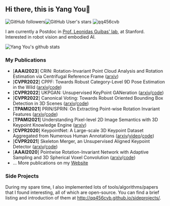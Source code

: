 ## Hi there, this is Yang You👋
![GitHub followers](https://img.shields.io/github/followers/qq456cvb?style=social)![GitHub User's stars](https://img.shields.io/github/stars/qq456cvb?style=social)
<img src="https://komarev.com/ghpvc/?username=GITHUB-USERNAME&label=Profile%20views&color=ce9927&style=flat" alt="qq456cvb" />

I am currently a Postdoc in [Prof. Leonidas Guibas' lab](https://geometry.stanford.edu/), at Stanford. Interested in robot vision and embodied AI.

![Yang You's github stats](https://github-readme-stats-git-masterrstaa-rickstaa.vercel.app/api?username=qq456cvb&count_private=false&show_icons=true)

### My Publications
<!-- pub starts -->
* [**AAAI2023**] CRIN: Rotation-Invariant Point Cloud Analysis and Rotation Estimation via Centrifugal Reference Frame ([arxiv](arxiv.org/abs/2303.03101))
* [**CVPR2022**] CPPF: Towards Robust Category-Level 9D Pose Estimation in the Wild ([arxiv](https://arxiv.org/abs/2203.03089)/[code](https://github.com/qq456cvb/CPPF))
* [**CVPR2022**] UKPGAN: Unsupervised KeyPoint GANeration ([arxiv](https://arxiv.org/abs/2011.11974)/[code](https://github.com/qq456cvb/UKPGAN))
* [**CVPR2022**] Canonical Voting: Towards Robust Oriented Bounding Box Detection in 3D Scenes ([arxiv](https://arxiv.org/abs/2011.12001)/[code](https://github.com/qq456cvb/CanonicalVoting))
* [**TPAMI2021**] PRIN/SPRIN: On Extracting Point-wise Rotation Invariant Features ([arxiv](https://arxiv.org/abs/2102.12093)/[code](https://github.com/qq456cvb/SPRIN))
* [**TPAMI2021**] Understanding Pixel-level 2D Image Semantics with 3D Keypoint Knowledge Engine ([arxiv](https://arxiv.org/abs/2111.10817))
* [**CVPR2020**] KeypointNet: A Large-scale 3D Keypoint Dataset Aggregated from Numerous Human Annotations ([arxiv](https://arxiv.org/abs/2002.12687)/[video](https://www.youtube.com/watch?v=_xy8h1M8Ejs)/[code](https://github.com/qq456cvb/KeypointNet))
* [**CVPR2021**] Skeleton Merger, an Unsupervised Aligned Keypoint Detector ([arxiv](https://arxiv.org/abs/2103.10814)/[code](https://github.com/eliphatfs/SkeletonMerger))
* [**AAAI2020**] Pointwise Rotation-Invariant Network with Adaptive Sampling and 3D Spherical Voxel Convolution ([arxiv](https://arxiv.org/abs/1811.09361)/[code](https://github.com/qq456cvb/PRIN))
* ... More publications on my [Website](https://qq456cvb.github.io/publications/)
<!-- pub ends -->

### Side Projects
During my spare time, I also implemented lots of tools/algorithms/papers that I found interesting, all of which are open-source. You can find a brief listing and introduction of them at http://qq456cvb.github.io/sideprojects/.
